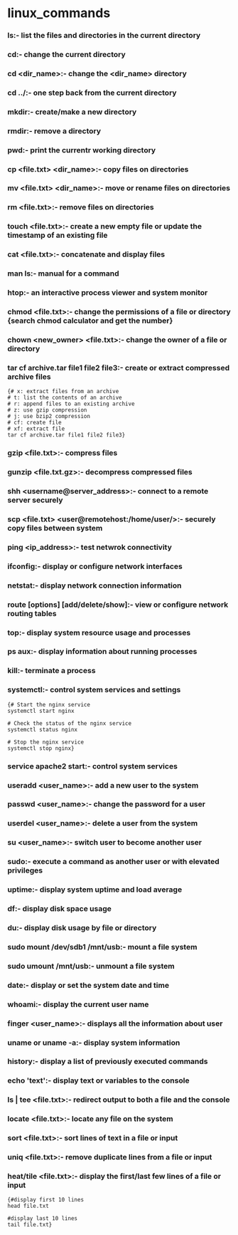 # linux_commands

### ls:- list the files and directories in the current directory
### cd:- change the current directory
### cd <dir_name>:- change the <dir_name> directory
### cd ../:- one step back from the current directory
### mkdir:- create/make a new directory
### rmdir:- remove a directory
### pwd:- print the currentr working directory
### cp <file.txt> <dir_name>:- copy files on directories
### mv <file.txt> <dir_name>:- move or rename files on directories
### rm <file.txt>:- remove files on directories
### touch <file.txt>:- create a new empty file or update the timestamp of an existing file
### cat <file.txt>:- concatenate and display files
### man ls:- manual for a command
### htop:- an interactive process viewer and system monitor
### chmod <number> <file.txt>:- change the permissions of a file or directory {search chmod calculator and get the number}
### chown <new_owner> <file.txt>:- change the owner of a file or directory
### tar cf archive.tar file1 file2 file3:- create or extract compressed archive files
    {# x: extract files from an archive
    # t: list the contents of an archive
    # r: append files to an existing archive
    # z: use gzip compression
    # j: use bzip2 compression
    # cf: create file
    # xf: extract file
    tar cf archive.tar file1 file2 file3}
### gzip <file.txt>:- compress files
### gunzip <file.txt.gz>:- decompress compressed files
### shh <username@server_address>:- connect to a remote server securely
### scp <file.txt> <user@remotehost:/home/user/>:- securely copy files between system
### ping <ip_address>:- test netwrok connectivity
### ifconfig:- display or configure network interfaces
### netstat:- display network connection information
### route [options] [add/delete/show]:- view or configure network routing tables
### top:- display system resource usage and processes
### ps aux:- display information about running processes
### kill:- terminate a process
### systemctl:- control system services and settings
    {# Start the nginx service
    systemctl start nginx

    # Check the status of the nginx service
    systemctl status nginx

    # Stop the nginx service
    systemctl stop nginx}
### service apache2 start:- control system services
### useradd <user_name>:- add a new user to the system
### passwd <user_name>:- change the password for a user
### userdel <user_name>:- delete a user from the system
### su <user_name>:- switch user to become another user
### sudo:- execute a command as another user or with elevated privileges
### uptime:- display system uptime and load average
### df:- display disk space usage
### du:- display disk usage by file or directory
### sudo mount /dev/sdb1 /mnt/usb:- mount a file system
### sudo umount /mnt/usb:- unmount a file system
### date:- display or set the system date and time
### whoami:- display the current user name
### finger <user_name>:- displays all the information about user
### uname or uname -a:- display system information
### history:- display a list of previously executed commands
### echo 'text':- display text or variables to the console
### ls | tee <file.txt>:- redirect output to both a file and the console
### locate <file.txt>:- locate any file on the system
### sort <file.txt>:- sort lines of text in a file or input
### uniq <file.txt>:- remove duplicate lines from a file or input
### heat/tile <file.txt>:- display the first/last few lines of a file or input
    {#display first 10 lines
    head file.txt

    #display last 10 lines
    tail file.txt}
